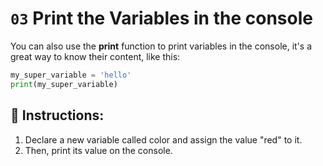 # `03` Print the Variables in the console

You can also use the **print** function to print variables in the console, it's a great way to know their content, like this:
```py
my_super_variable = 'hello'
print(my_super_variable)
```

## 📝 Instructions:

1. Declare a new variable called color and assign the value "red" to it.
2. Then, print its value on the console.

